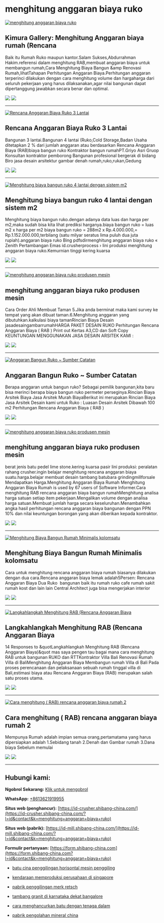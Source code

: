 # menghitung anggaran biaya ruko

<a href="https://swt.shibang-china.com/?l=id&img&k=menghitung+anggaran+biaya+ruko" target="_blank">![menghitung anggaran biaya ruko](http://static.shibang-china.com/all-800x300/944.jpg)</a>

## Kimura Gallery: Menghitung Anggaran biaya rumah (Rencana
Baik itu Rumah Ruko maupun kantor.Salam Sukses,Abdurrahman Hakim.referensi dalam menghitung RAB,membuat anggaran biaya untuk membangun rumah,Cara Menghitung Biaya Bangun &amp Renovasi Rumah,lihatTahapan Perhitungan Anggaran Biaya.Perhitungan anggaran terperinci dilakukan dengan cara menghitung volume dan hargaharga dari seluruh pekerjaan yang harus dilaksanakan,agar nilai bangunan dapat dipertanggung jawabkan secara benar dan optimal.


<a href="https://whatsapp.shibangsoft.com/WhatsApp.php" target="_blank" title="WhatsApp">![](http://static.shibang-china.com/icon/whatsapp.png)</a> <a href="https://swt.shibang-china.com/?l=id&icon&k=menghitung+anggaran+biaya+ruko" target="_blank">![](http://static.shibang-china.com/icon/chat-id.png)</a>

---

<a href="https://swt.shibang-china.com/?l=id&img&k=menghitung+anggaran+biaya+ruko" target="_blank">![Rencana Anggaran Biaya Ruko 3 Lantai](http://static.shibang-china.com/all-800x300/271.jpg)</a>

## Rencana Anggaran Biaya Ruko 3 Lantai
Bangunan 3 lantai.Bangunan 4 lantai (Ruko,Cold Storage,Badan Usaha ditetapkan 2 % dari jumlah anggaran atau berdasarkan Rencana Anggaran Biaya (RAB)biaya bangun ruko Kontraktor bangun rumahPT.Griyo Asri Gruop Konsultan kontraktor pemborong Bangunan profesional bergerak di bidang Biro jasa desain arsitektur gambar denah rumah,ruko,rukan,Gedung


<a href="https://whatsapp.shibangsoft.com/WhatsApp.php" target="_blank" title="WhatsApp">![](http://static.shibang-china.com/icon/whatsapp.png)</a> <a href="https://swt.shibang-china.com/?l=id&icon&k=menghitung+anggaran+biaya+ruko" target="_blank">![](http://static.shibang-china.com/icon/chat-id.png)</a>

---

<a href="https://swt.shibang-china.com/?l=id&img&k=menghitung+anggaran+biaya+ruko" target="_blank">![Menghitung biaya bangun ruko 4 lantai dengan sistem m2](http://static.shibang-china.com/all-800x300/425.jpg)</a>

## Menghitung biaya bangun ruko 4 lantai dengan sistem m2
Menghitung biaya bangun ruko.dengan adanya data luas dan harga per m2,maka sudah bisa kita lihat prediksi harganya.biaya bangun ruko = luas m2 x harga per m2 biaya bangun ruko = 288m2 x Rp.4.000.000,= Rp.1.152.000.000,terbilang (satu milyar seratus lima puluh dua juta rupiah).anggaran biaya ruko Bing pdfsdirmenghitung anggaran biaya ruko « Zenith Pertambangan Emas id.crusherprocess › lini produksi menghitung anggaran biaya ruko.Kemurnian tinggi kering kuarsa


<a href="https://whatsapp.shibangsoft.com/WhatsApp.php" target="_blank" title="WhatsApp">![](http://static.shibang-china.com/icon/whatsapp.png)</a> <a href="https://swt.shibang-china.com/?l=id&icon&k=menghitung+anggaran+biaya+ruko" target="_blank">![](http://static.shibang-china.com/icon/chat-id.png)</a>

---

<a href="https://swt.shibang-china.com/?l=id&img&k=menghitung+anggaran+biaya+ruko" target="_blank">![menghitung anggaran biaya ruko produsen mesin](http://static.shibang-china.com/all-800x300/377.jpg)</a>

## menghitung anggaran biaya ruko produsen mesin
Cara Order Ahli Membuat Taman 5.Jika anda berminat maka kami survey ke tempat yang akan dibuat taman.6.Menghitung anggaran yang dibutuhkan.kalkulasi biaya tamanRincian Biaya Desain jasadesaingambarrumahHARGA PAKET DESAIN RUKO Perhitungan Rencana Anggaran Biaya ( RAB ) Print out Kertas A3,CD dan Soft Copy KEUNTUNGAN MENGGUNAKAN JASA DESAIN ARSITEK KAMI :


<a href="https://whatsapp.shibangsoft.com/WhatsApp.php" target="_blank" title="WhatsApp">![](http://static.shibang-china.com/icon/whatsapp.png)</a> <a href="https://swt.shibang-china.com/?l=id&icon&k=menghitung+anggaran+biaya+ruko" target="_blank">![](http://static.shibang-china.com/icon/chat-id.png)</a>

---

<a href="https://swt.shibang-china.com/?l=id&img&k=menghitung+anggaran+biaya+ruko" target="_blank">![Anggaran Bangun Ruko ~ Sumber Catatan](http://static.shibang-china.com/all-800x300/32.jpg)</a>

## Anggaran Bangun Ruko ~ Sumber Catatan
Berapa anggaran untuk bangun ruko? Sebagai pemilik bangunan,kita baru bisa merinci berapa biaya bangun ruko permeter perseginya.Rincian Biaya Arsitek Biaya Jasa Arsitek Murah BiayaBerikut ini merupakan Rincian Biaya Jasa Arsitek Desain kami untuk Ruko : Luasan Desain Arsitek Dibawah 100 m2 Perhitungan Rencana Anggaran Biaya ( RAB )


<a href="https://whatsapp.shibangsoft.com/WhatsApp.php" target="_blank" title="WhatsApp">![](http://static.shibang-china.com/icon/whatsapp.png)</a> <a href="https://swt.shibang-china.com/?l=id&icon&k=menghitung+anggaran+biaya+ruko" target="_blank">![](http://static.shibang-china.com/icon/chat-id.png)</a>

---

<a href="https://swt.shibang-china.com/?l=id&img&k=menghitung+anggaran+biaya+ruko" target="_blank">![menghitung anggaran biaya ruko produsen mesin](http://static.shibang-china.com/all-800x300/448.jpg)</a>

## menghitung anggaran biaya ruko produsen mesin
berat jenis batu pedel lime stone.kering kuarsa pasir lini produksi: peralatan rahang crusher.ingin belajar menghitung rencana anggaran biaya suatu.harga.belajar membuat desain tambang batubara grindingmillforsale Mendapatkan Harga.Menghitung Anggaran Biaya Rumah Menghitung Anggaran Biaya Rumah is used by 67 users of Software Informer.Cara menghitung RAB rencana anggaran biaya bangun rumahMenghitung analisa harga satuan setiap item pekerjaan.Mengalikan volume dengan analisa harga satuan.Membuat jumlah harga secara keseluruhan.Menambahkan angka hasil perhitungan rencana anggaran biaya bangunan dengan PPN 10% dan nilai keuntungan borongan yang akan diberikan kepada kontraktor.


<a href="https://whatsapp.shibangsoft.com/WhatsApp.php" target="_blank" title="WhatsApp">![](http://static.shibang-china.com/icon/whatsapp.png)</a> <a href="https://swt.shibang-china.com/?l=id&icon&k=menghitung+anggaran+biaya+ruko" target="_blank">![](http://static.shibang-china.com/icon/chat-id.png)</a>

---

<a href="https://swt.shibang-china.com/?l=id&img&k=menghitung+anggaran+biaya+ruko" target="_blank">![Menghitung Biaya Bangun Rumah Minimalis kolomsatu](http://static.shibang-china.com/all-800x300/1041.jpg)</a>

## Menghitung Biaya Bangun Rumah Minimalis kolomsatu
Cara untuk menghitung rencana anggaran biaya rumah biasanya dilakukan dengan dua cara.Rencana anggaran biaya lemak adalah5Persen: Rencana Anggaran Biaya Dua Ruko ‎ bangunan baik itu rumah ruko cafe rumah sakit rumah kost dan lain lain Central Architect juga bisa mengerjakan interior


<a href="https://whatsapp.shibangsoft.com/WhatsApp.php" target="_blank" title="WhatsApp">![](http://static.shibang-china.com/icon/whatsapp.png)</a> <a href="https://swt.shibang-china.com/?l=id&icon&k=menghitung+anggaran+biaya+ruko" target="_blank">![](http://static.shibang-china.com/icon/chat-id.png)</a>

---

<a href="https://swt.shibang-china.com/?l=id&img&k=menghitung+anggaran+biaya+ruko" target="_blank">![Langkahlangkah Menghitung RAB (Rencana Anggaran Biaya](http://static.shibang-china.com/all-800x300/1064.jpg)</a>

## Langkahlangkah Menghitung RAB (Rencana Anggaran Biaya
14 Responses to &quotLangkahlangkah Menghitung RAB (Rencana Anggaran Biaya)&quot mas saya pengen tau bagai mana cara menghitung RAB untuk bangunan RUKO dan RTTKontraktor Villa Bali Renovasi Rumah Villa di BaliMenghitung Anggaran Biaya Membangun rumah Villa di Bali Pada proses perencanaan dan pelaksanaan sebuah rumah tinggal villa di Bali,estimasi biaya atau Rencana Anggaran Biaya (RAB) merupakan salah satu proses utama.


<a href="https://whatsapp.shibangsoft.com/WhatsApp.php" target="_blank" title="WhatsApp">![](http://static.shibang-china.com/icon/whatsapp.png)</a> <a href="https://swt.shibang-china.com/?l=id&icon&k=menghitung+anggaran+biaya+ruko" target="_blank">![](http://static.shibang-china.com/icon/chat-id.png)</a>

---

<a href="https://swt.shibang-china.com/?l=id&img&k=menghitung+anggaran+biaya+ruko" target="_blank">![Cara menghitung ( RAB) rencana anggaran biaya rumah 2](http://static.shibang-china.com/all-800x300/23.jpg)</a>

## Cara menghitung ( RAB) rencana anggaran biaya rumah 2
Mempunya Rumah adalah impian semua orang,pertamatama yang harus dipersiapkan adalah 1.Sebidang tanah 2.Denah dan Gambar rumah 3.Dana biaya Sebelum memulai

<a href="https://whatsapp.shibangsoft.com/WhatsApp.php" target="_blank" title="WhatsApp">![](http://static.shibang-china.com/icon/whatsapp.png)</a> <a href="https://swt.shibang-china.com/?l=id&icon&k=menghitung+anggaran+biaya+ruko" target="_blank">![](http://static.shibang-china.com/icon/chat-id.png)</a>

---
## Hubungi kami:

**Ngobrol Sekarang:** [Klik untuk mengobrol](https://swt.shibang-china.com?l=id&contact&k=menghitung+anggaran+biaya+ruko)

**WhatsApp:**  [+8613621919955](https://whatsapp.shibangsoft.com/WhatsApp.php)

**Situs web (penghancur):** [https://id-crusher.shibang-china.com/](https://id-crusher.shibang-china.com/?l=id&contact&k=menghitung+anggaran+biaya+ruko)

**Situs web (pabrik):** [https://id-mill.shibang-china.com/](https://id-mill.shibang-china.com/?l=id&contact&k=menghitung+anggaran+biaya+ruko)

**Formulir pertanyaan:** [https://form.shibang-china.com](https://form.shibang-china.com?l=id&contact&k=menghitung+anggaran+biaya+ruko)

* [batu cina penggilingan horisontal mesin penggiling](../32/batu%20cina%20penggilingan%20horisontal%20mesin%20penggiling.md)

* [kendaraan memproduksi perusahaan di singapore](../40/kendaraan%20memproduksi%20perusahaan%20di%20singapore.md)

* [pabrik penggilingan merk retsch](../31/pabrik%20penggilingan%20merk%20retsch.md)

* [tambang granit di karnataka dekat bangalore](../33/tambang%20granit%20di%20karnataka%20dekat%20bangalore.md)

* [cara menghancurkan batu dengan tenaga dalam](../36/cara%20menghancurkan%20batu%20dengan%20tenaga%20dalam.md)

* [pabrik pengolahan mineral china](../32/pabrik%20pengolahan%20mineral%20china.md)